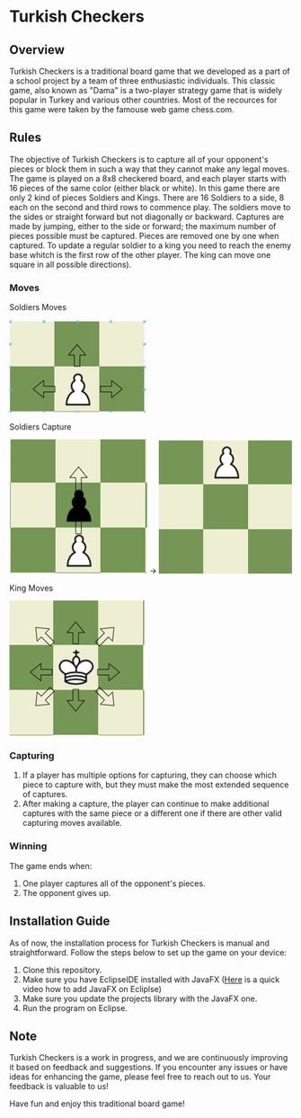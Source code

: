 # Turkish Checkers

## Overview

Turkish Checkers is a traditional board game that we developed as a part of a school project by a team of three enthusiastic individuals. This classic game, also known as "Dama" is a two-player strategy game that is widely popular in Turkey and various other countries. Most of the recources for this game were taken by the famouse web game chess.com.

## Rules

The objective of Turkish Checkers is to capture all of your opponent's pieces or block them in such a way that they cannot make any legal moves. The game is played on a 8x8 checkered board, and each player starts with 16 pieces of the same color (either black or white). In this game there are only 2 kind of pieces Soldiers and Kings. There are 16 Soldiers to a side, 8 each on the second and third rows to commence play. The soldiers move to the sides or straight forward but not diagonally or backward. Captures are made by jumping, either to the side or forward; the maximum number of pieces possible must be captured. Pieces are removed one by one when captured. To update a regular soldier to a king you need to reach the enemy base whitch is the first row of the other player. The king can move one square in all possible directions). 

### Moves

   Soldiers Moves

   ![readmeimages](readmeimages/SoldierMove.PNG)

   Soldiers Capture
   
   ![readmeimages](readmeimages/beforecapute.PNG) -> ![readmeimages](readmeimages/aftercapure.PNG)

   King Moves

   ![readmeimages](readmeimages/kingmoves.PNG)


### Capturing

1. If a player has multiple options for capturing, they can choose which piece to capture with, but they must make the most extended sequence of captures.
2. After making a capture, the player can continue to make additional captures with the same piece or a different one if there are other valid capturing moves available.

### Winning

The game ends when:

1. One player captures all of the opponent's pieces.
2. The opponent gives up.

## Installation Guide

As of now, the installation process for Turkish Checkers is manual and straightforward. Follow the steps below to set up the game on your device:

1. Clone this repository.
2. Make sure you have EclipseIDE installed with JavaFX ([Here](https://www.youtube.com/watch?v=mUbORGu-z6Q) is a quick video how to add JavaFX on Ecliplse)
3. Make sure you update the projects library with the JavaFX one.
4. Run the program on Eclipse.

## Note

Turkish Checkers is a work in progress, and we are continuously improving it based on feedback and suggestions. If you encounter any issues or have ideas for enhancing the game, please feel free to reach out to us. Your feedback is valuable to us!

Have fun and enjoy this traditional board game!


